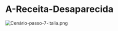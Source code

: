 # A-Receita-Desaparecida
![Cenário-passo-7-italia.png](https://cvco1051.github.io/A-Receita-Desaparecida/)
